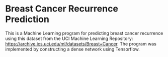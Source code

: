 # Breast Cancer Recurrence Prediction
This is a Machine Learning program for predicting breast cancer recurrence using this dataset from the UCI Machine Learning Repository: https://archive.ics.uci.edu/ml/datasets/Breast+Cancer. The program was implemented by constructing a dense network using Tensorflow.

